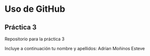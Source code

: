 # Uso de GitHub
## Práctica 3
Repositorio para la práctica 3

Incluye a continuación tu nombre y apellidos: Adrian Moñinos Esteve
